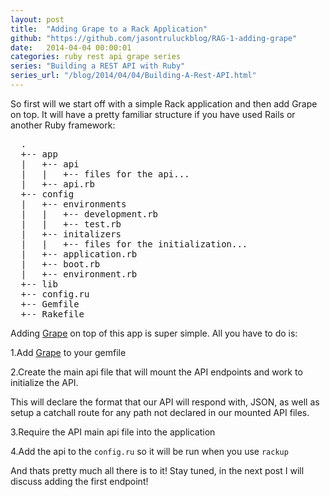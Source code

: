 ```yaml
---
layout: post
title:  "Adding Grape to a Rack Application"
github: "https://github.com/jasontruluckblog/RAG-1-adding-grape"
date:   2014-04-04 00:00:01
categories: ruby rest api grape series
series: "Building a REST API with Ruby"
series_url: "/blog/2014/04/04/Building-A-Rest-API.html"
---
```


So first will we start off with a simple Rack application and then add Grape on top.
It will have a pretty familiar structure if you have used Rails or another Ruby framework:

<pre>
  .
  +-- app
  |   +-- api
  |   |   +-- files for the api...
  |   +-- api.rb
  +-- config
  |   +-- environments
  |   |   +-- development.rb
  |   |   +-- test.rb
  |   +-- initalizers
  |   |   +-- files for the initialization...
  |   +-- application.rb
  |   +-- boot.rb
  |   +-- environment.rb
  +-- lib
  +-- config.ru
  +-- Gemfile
  +-- Rakefile
</pre>

Adding [Grape](https://github.com/intridea/grape) on top of this app is super simple. All you have to do is:

1.Add [Grape](https://github.com/intridea/grape) to your gemfile

<script src="http://gist-it.appspot.com/github.com/jasontruluckblog/RAG-1-adding-grape/blob/master/Gemfile?footer=minimal"></script>

2.Create the main api file that will mount the API endpoints and work to initialize the API.

<script src="http://gist-it.appspot.com/github.com/jasontruluckblog/RAG-1-adding-grape/blob/master/app/api.rb?footer=minimal"></script>

This will declare the format that our API will respond with, JSON, as well as setup a catchall route
for any path not declared in our mounted API files.

3.Require the API main api file into the application

<script src="http://gist-it.appspot.com/github.com/jasontruluckblog/RAG-1-adding-grape/blob/master/config/application.rb?footer=minimal&slice=12"></script>

4.Add the api to the `config.ru` so it will be run when you use `rackup`

<script src="http://gist-it.appspot.com/github/jasontruluckblog/RAG-1-adding-grape/blob/master/config.ru?footer=minimal"></script>

And thats pretty much all there is to it! Stay tuned, in the next post I will discuss adding the first endpoint!
